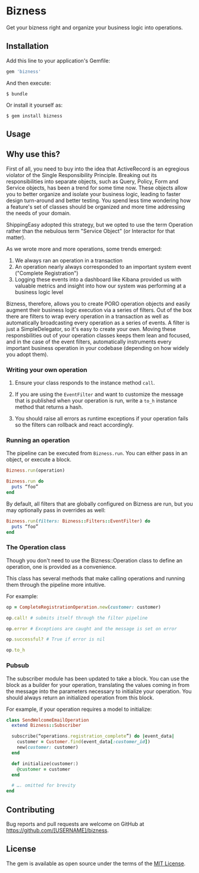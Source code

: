 # Bizness

Get your bizness right and organize your business logic into operations.

## Installation

Add this line to your application's Gemfile:

```ruby
gem 'bizness'
```

And then execute:

    $ bundle

Or install it yourself as:

    $ gem install bizness

## Usage

## Why use this?

First of all, you need to buy into the idea that ActiveRecord is an egregious violator of the Single Responsibility Principle.
Breaking out its responsibilities into separate objects, such as Query, Policy, Form and Service objects, has been a trend for some time now. These objects allow you to better organize and isolate your business logic, leading to faster design turn-around and better testing. You spend less time wondering how a feature's set of classes should be organized and more time addressing the needs of your domain.

ShippingEasy adopted this strategy, but we opted to use the term Operation rather than the nebulous term "Service Object" (or Interactor for that matter).

As we wrote more and more operations, some trends emerged:

  1. We always ran an operation in a transaction
  2. An operation nearly always corresponded to an important system event ("Complete Registration")
  3. Logging these events into a dashboard like Kibana provided us with valuable metrics and insight into how our system was performing at a business logic level

Bizness, therefore, allows you to create PORO operation objects and easily augment their business logic execution via a series of filters. Out of the box there are filters to wrap every operation in a transaction as well as automatically broadcasting every operation as a series of events.
 A filter is just a SimpleDelegator, so it's easy to create your own. Moving these responsbilities out of your operation classes keeps them lean and focused, and in the case of the event filters, automatically instruments every important business operation in your codebase (depending on how widely you adopt them).

### Writing your own operation

1. Ensure your class responds to the instance method `call`.

2. If you are using the `EventFilter` and want to customize the message that is published when your operation is run, write a `to_h` instance method that returns a hash.

3. You should raise all errors as runtime exceptions if your operation fails so the filters can rollback and react accordingly.

### Running an operation

The pipeline can be executed from `Bizness.run`. You can either pass in an object, or execute a block.

```ruby
Bizness.run(operation)
```

```ruby
Bizness.run do
  puts “foo”
end
```

By default, all filters that are globally configured on Bizness are run, but you may optionally pass in overrides as well:

```ruby
Bizness.run(filters: Bizness::Filters::EventFilter) do
  puts “foo”
end
```

### The Operation class

Though you don't need to use the Bizness::Operation class to define an operation, one is provided as a convenience.

This class has several methods that make calling operations and running them through the pipeline more intuitive.

For example:

```ruby
op = CompleteRegistrationOperation.new(customer: customer)

op.call! # submits itself through the filter pipeline

op.error # Exceptions are caught and the message is set on error

op.successful? # True if error is nil

op.to_h
```

### Pubsub

The subscriber module has been updated to take a block. You can use the block as a builder for your operation, translating the values coming in from the message into the parameters necessary to initialize your operation. You should always return an initialized operation from this block.

For example, if your operation requires a model to initialize:

```ruby
class SendWelcomeEmailOperation
  extend Bizness::Subscriber

  subscribe(“operations.registration_complete”) do |event_data|
    customer = Customer.find(event_data[:customer_id])
    new(customer: customer)
  end

  def initialize(customer:)
    @customer = customer
  end

  # …. omitted for brevity
end
```


## Contributing

Bug reports and pull requests are welcome on GitHub at https://github.com/[USERNAME]/bizness.


## License

The gem is available as open source under the terms of the [MIT License](http://opensource.org/licenses/MIT).

